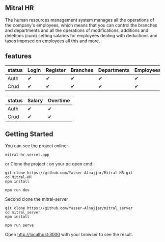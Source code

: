 ## Mitral HR

The human resources management system manages all the operations of the company's employees, which means that you can control the branches and departments and all the operations of modifications, additions and deletions (curd) setting salaries for employees dealing with deductions and taxes imposed on employees all this and more.

## features

| status |  Login | Register  |  Branches |  Departments |  Employees | Tasks | Attendance |
|---|---|---|---|---|---|---|---|
| Auth | ✔ |  ✔ |  ✔ |  ✔ | ✔  | ✔  | ✔  | ✔ | 
| Crud | ✔ |  ✔ |  ✔ |  ✔ | ✔  | ❌  | ✔  | ✔ |

|status | Salary | Overtime |
|---|---|---|
| Auth | ✔ | ✔ |
| Crud | ✔ | ✔ |

## Getting Started
You can see the project online:
```
mitral-hr.vercel.app
```
or
Clone the project :
on your pc open cmd :
```
git clone https://github.com/Yasser-Alnajjar/Mitral-HR.git
cd Mitral-HR
npm install
```
```
npm run dev
```

Second clone the mitral-server
```
git clone https://github.com/Yasser-Alnajjar/mitral_server
cd mitral_server
npm install
```
```
npm run serve
```

Open [http://localhost:3000](http://localhost:3000) with your browser to see the result.
